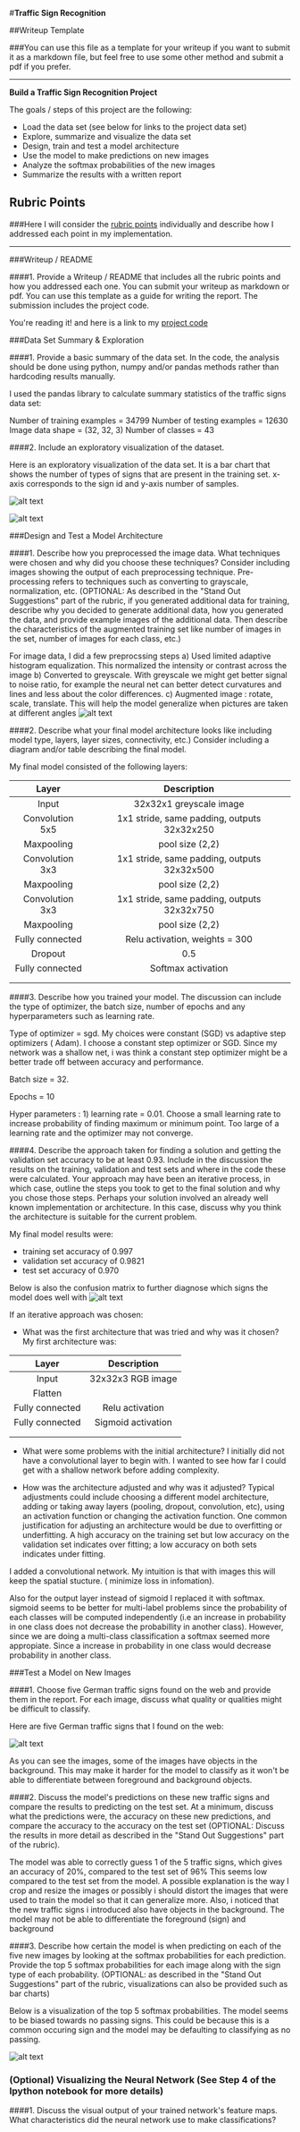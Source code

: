 #**Traffic Sign Recognition**

##Writeup Template

###You can use this file as a template for your writeup if you want to submit it as a markdown file, but feel free to use some other method and submit a pdf if you prefer.

---

**Build a Traffic Sign Recognition Project**

The goals / steps of this project are the following:
* Load the data set (see below for links to the project data set)
* Explore, summarize and visualize the data set
* Design, train and test a model architecture
* Use the model to make predictions on new images
* Analyze the softmax probabilities of the new images
* Summarize the results with a written report


[//]: # (Image References)

[image1]: ./images/german_signs/exploratory.jpg "Visualization"
[image2]: ./images/german_signs/blue_down_sign.jpg "Traffic Sign 1"
[image3]: ./images/german_signs/construction.jpg "Traffic Sign 2"
[image4]: ./images/german_signs/german_stop_sign.jpg "Traffic Sign 3"
[image5]: ./images/german_signs/road_slippery.jpg "Traffic Sign 4"
[image6]: ./images/german_signs/traffic_sign.jpg "Traffic Sign 5"
[image7]: ./images/german_signs/classes_histogram.png "classes_histogram"
[image8]: ./images/german_signs/data_processing.png "data_processing"
[image9]: ./images/german_signs/confusion_matrix.png "confusion_matrix"
[image10]: ./images/german_signs/new_traffic_signs.png "new traffic signs"
[image11]: ./images/german_signs/new_images_and_class_probabilities.png "new traffic signs and predicted classes"

## Rubric Points
###Here I will consider the [rubric points](https://review.udacity.com/#!/rubrics/481/view) individually and describe how I addressed each point in my implementation.  

---
###Writeup / README

####1. Provide a Writeup / README that includes all the rubric points and how you addressed each one. You can submit your writeup as markdown or pdf. You can use this template as a guide for writing the report. The submission includes the project code.

You're reading it! and here is a link to my [project code](https://github.com/david-woo-instacart/self-driving-cars/blob/master/traffic-classifier/Traffic_Sign_Classifier-v3_6-submission.ipynb)

###Data Set Summary & Exploration

####1. Provide a basic summary of the data set. In the code, the analysis should be done using python, numpy and/or pandas methods rather than hardcoding results manually.

I used the pandas library to calculate summary statistics of the traffic
signs data set:

Number of training examples = 34799
Number of testing examples = 12630
Image data shape = (32, 32, 3)
Number of classes = 43

####2. Include an exploratory visualization of the dataset.

Here is an exploratory visualization of the data set. It is a bar chart that shows the number of types of signs that are present in the training set. x-axis corresponds to the sign id and y-axis number of samples.

![alt text][image1]

![alt text][image7]

###Design and Test a Model Architecture

####1. Describe how you preprocessed the image data. What techniques were chosen and why did you choose these techniques? Consider including images showing the output of each preprocessing technique. Pre-processing refers to techniques such as converting to grayscale, normalization, etc. (OPTIONAL: As described in the "Stand Out Suggestions" part of the rubric, if you generated additional data for training, describe why you decided to generate additional data, how you generated the data, and provide example images of the additional data. Then describe the characteristics of the augmented training set like number of images in the set, number of images for each class, etc.)

For image data, I did a few preprocssing steps
a) Used limited adaptive histogram equalization. This normalized the intensity or contrast across the image
b) Converted to greyscale. With greyscale we might get better signal to noise ratio, for example the neural net can better detect curvatures and lines and less about the color differences.
c) Augmented image : rotate, scale, translate. This will help the model generalize when pictures are taken at different angles
![alt text][image8]

####2. Describe what your final model architecture looks like including model type, layers, layer sizes, connectivity, etc.) Consider including a diagram and/or table describing the final model.

My final model consisted of the following layers:

| Layer         		|     Description	        					|
|:---------------------:|:---------------------------------------------:|
| Input         		| 32x32x1 greyscale image   					|
| Convolution 5x5     	| 1x1 stride, same padding, outputs 32x32x250 	|
| Maxpooling         	| pool size (2,2)                           	|
| Convolution 3x3     	| 1x1 stride, same padding, outputs 32x32x500 	|
| Maxpooling         	| pool size (2,2)                           	|
| Convolution 3x3     	| 1x1 stride, same padding, outputs 32x32x750 	|
| Maxpooling         	| pool size (2,2)                           	|
| Fully connected		| Relu activation, weights = 300        		|
| Dropout           	| 0.5                                       	|
| Fully connected		| Softmax activation       						|
|						|												|
|						|												|


####3. Describe how you trained your model. The discussion can include the type of optimizer, the batch size, number of epochs and any hyperparameters such as learning rate.

Type of optimizer = sgd. My choices were constant (SGD) vs adaptive step optimizers ( Adam). I choose a constant step optimizer or SGD. Since my network was a shallow net, i was think a constant step optimizer might be a better trade off between accuracy and performance.

Batch size = 32.

Epochs = 10

Hyper parameters : 1) learning rate = 0.01. Choose a small learning rate to increase probability of finding maximum or minimum point. Too large of a learning rate and the optimizer may not converge.

####4. Describe the approach taken for finding a solution and getting the validation set accuracy to be at least 0.93. Include in the discussion the results on the training, validation and test sets and where in the code these were calculated. Your approach may have been an iterative process, in which case, outline the steps you took to get to the final solution and why you chose those steps. Perhaps your solution involved an already well known implementation or architecture. In this case, discuss why you think the architecture is suitable for the current problem.

My final model results were:
* training set accuracy of 0.997
* validation set accuracy of 0.9821
* test set accuracy of 0.970

Below is also the confusion matrix to further diagnose which signs the model does well with
![alt text][image9]

If an iterative approach was chosen:
* What was the first architecture that was tried and why was it chosen?
My first architecture was:

| Layer         		|     Description	        					|
|:---------------------:|:---------------------------------------------:|
| Input         		| 32x32x3 RGB image   							|
| Flatten				|												|
| Fully connected		| Relu activation        						|
| Fully connected		| Sigmoid activation       						|
|						|												|
|						|												|

* What were some problems with the initial architecture? I initially did not have a convolutional layer to begin with. I wanted to see how far I could get with a shallow network before adding complexity.

* How was the architecture adjusted and why was it adjusted? Typical adjustments could include choosing a different model architecture, adding or taking away layers (pooling, dropout, convolution, etc), using an activation function or changing the activation function. One common justification for adjusting an architecture would be due to overfitting or underfitting. A high accuracy on the training set but low accuracy on the validation set indicates over fitting; a low accuracy on both sets indicates under fitting.

I added a convolutional network. My intuition is that with images this will keep the spatial stucture. ( minimize loss in infomation).

Also for the output layer instead of sigmoid I replaced it with softmax. sigmoid seems to be better for multi-label problems since the probability of each classes will be computed independently (i.e an increase in probability in one class does not decrease the probabillity in another class). However, since we are doing a multi-class classification a softmax seemed more appropiate. Since a increase in probability in one class would decrease probability in another class.



###Test a Model on New Images

####1. Choose five German traffic signs found on the web and provide them in the report. For each image, discuss what quality or qualities might be difficult to classify.

Here are five German traffic signs that I found on the web:

![alt text][image10]

As you can see the images, some of the images have objects in the background. This may make it harder for the model to classify as it won't be able to differentiate between foreground and background objects.

####2. Discuss the model's predictions on these new traffic signs and compare the results to predicting on the test set. At a minimum, discuss what the predictions were, the accuracy on these new predictions, and compare the accuracy to the accuracy on the test set (OPTIONAL: Discuss the results in more detail as described in the "Stand Out Suggestions" part of the rubric).

The model was able to correctly guess 1 of the 5 traffic signs, which gives an accuracy of 20%, compared to the test set of 96% This seems low compared to the test set from the model. A possible explanation is the way I crop and resize the images or possibly i should distort the images that were used to train the model so that it can generalize more. Also, i noticed that the new traffic signs i introduced also have objects in the background. The model may not be able to differentiate the foreground (sign) and background

####3. Describe how certain the model is when predicting on each of the five new images by looking at the softmax probabilities for each prediction. Provide the top 5 softmax probabilities for each image along with the sign type of each probability. (OPTIONAL: as described in the "Stand Out Suggestions" part of the rubric, visualizations can also be provided such as bar charts)

Below is a visualization of the top 5 softmax probabilities. The model seems to be biased towards no passing signs. This could be because this is a common occuring sign and the model may be defaulting to classifying as no passing.

![alt text][image11]

### (Optional) Visualizing the Neural Network (See Step 4 of the Ipython notebook for more details)
####1. Discuss the visual output of your trained network's feature maps. What characteristics did the neural network use to make classifications?

